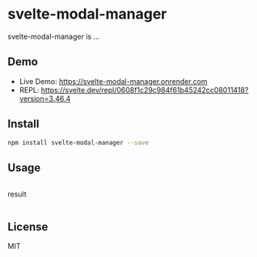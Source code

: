 # svelte-modal-manager

svelte-modal-manager is ...

## Demo

- Live Demo: https://svelte-modal-manager.onrender.com
- REPL: https://svelte.dev/repl/0608f1c29c984f61b45242cc08011418?version=3.46.4

## Install

```bash
npm install svelte-modal-manager --save
```

## Usage

```html
```

result

```html
```

## License

MIT
